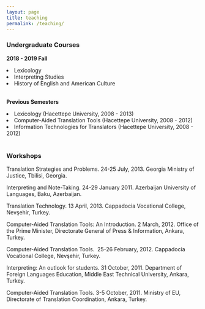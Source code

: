 ```yaml
---
layout: page
title: teaching
permalink: /teaching/
---
```

<h3>Undergraduate Courses</h3>

<b>2018 - 2019 Fall</b>
<li>Lexicology</li>
<li>Interpreting Studies</li>
<li>History of English and American Culture</li>
<br>

<b>Previous Semesters</b>
<li>Lexicology (Hacettepe University, 2008 - 2013)</li>
<li>Computer-Aided Translation Tools (Hacettepe University, 2008 - 2012)</li>
<li>Information Technologies for Translators (Hacettepe University, 2008 - 2012)</li>
<br>

<h3>Workshops</h3>
<p>Translation Strategies and Problems. 24-25 July, 2013. Georgia Ministry of Justice, Tbilisi, Georgia.</p>
<p>Interpreting and Note-Taking. 24-29 January 2011. Azerbaijan University of Languages, Baku, Azerbaijan.</p>
<p>Translation Technology. 13 April, 2013. Cappadocia Vocational College, Nevşehir, Turkey.</p>
<p>Computer-Aided Translation Tools: An Introduction. 2 March, 2012. Office of the Prime Minister, Directorate General of Press & Information, Ankara, Turkey.</p>
<p>Computer-Aided Translation Tools.  25-26 February, 2012. Cappadocia Vocational College, Nevşehir, Turkey.</p>
<p>Interpreting: An outlook for students. 31 October, 2011. Department of Foreign Languages Education, Middle East Technical University, Ankara, Turkey.</p>
<p>Computer-Aided Translation Tools. 3-5 October, 2011. Ministry of EU, Directorate of Translation Coordination, Ankara, Turkey.</p>
